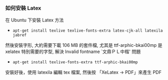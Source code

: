 ### 如何安裝 Latex

在 Ubuntu 下安裝 Latex 方法

* `apt-get install texlive texlive-fonts-extra latex-cjk-all latexila jabref`

然後安裝字形, 大約需要下載 106 MB 的套件檔, 尤其是 ttf-arphic-bkai00mp 是 xelatex 特別需要的字型, 解決 Invalid fontname `文鼎ＰＬ中楷' 問題

* `apt-get install texlive-fonts-extra ttf-arphic-bkai00mp`

安裝好後，使用 latexila 編輯 tex 檔案, 然後按 「XeLatex  -> PDF」來產生 PDF
